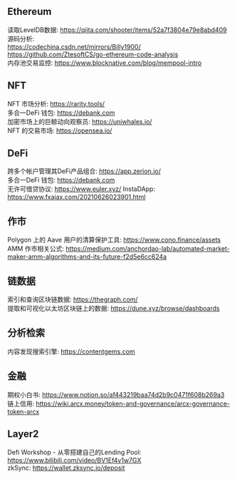 ## Ethereum  
读取LevelDB数据:  https://qiita.com/shooter/items/52a7f3804e79e8abd409   
源码分析:  
https://codechina.csdn.net/mirrors/Billy1900/     
https://github.com/ZtesoftCS/go-ethereum-code-analysis  
内存池交易监控:  https://www.blocknative.com/blog/mempool-intro  

## NFT  
NFT 市场分析:  https://rarity.tools/  
多合一DeFi 钱包: https://debank.com   
加密市场上的巨鲸动向观察员:  https://uniwhales.io/  
NFT 的交易市场:  https://opensea.io/  


## DeFi  
跨多个帐户管理其DeFi产品组合: https://app.zerion.io/  
多合一DeFi 钱包: https://debank.com   
无许可借贷协议:  https://www.euler.xyz/
InstaDApp: https://www.fxajax.com/20210626023901.html

## 作市  
Polygon 上的 Aave 用户的清算保护工具: https://www.cono.finance/assets  
AMM 作市相关公式:  https://medium.com/anchordao-lab/automated-market-maker-amm-algorithms-and-its-future-f2d5e6cc624a   


## 链数据  
索引和查询区块链数据:  https://thegraph.com/  
提取和可视化以太坊区块链上的数据:  https://dune.xyz/browse/dashboards  

## 分析检索  
内容发现搜索引擎:  https://contentgems.com   


## 金融   
期权小白书: https://www.notion.so/af443219baa74d2b9c0471f608b269a3   
链上信用:  https://wiki.arcx.money/token-and-governance/arcx-governance-token-arcx  


## Layer2    
Defi Workshop - 从零搭建自己的Lending Pool:  https://www.bilibili.com/video/BV1Ef4y1w7GX  
zkSync:  https://wallet.zksync.io/deposit  
